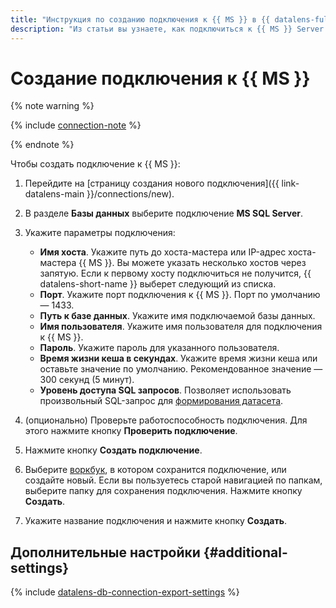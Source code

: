 ```yaml
---
title: "Инструкция по созданию подключения к {{ MS }} в {{ datalens-full-name }}"
description: "Из статьи вы узнаете, как подключиться к {{ MS }} Server в {{ datalens-full-name }}."
---
```


# Создание подключения к {{ MS }}


{% note warning %}

{% include [connection-note](../../../_includes/datalens/datalens-connection-note.md) %}

{% endnote %}


Чтобы создать подключение к {{ MS }}:

1. Перейдите на [страницу создания нового подключения]({{ link-datalens-main }}/connections/new).
1. В разделе **Базы данных** выберите подключение **MS SQL Server**.
1. Укажите параметры подключения:

   * **Имя хоста**. Укажите путь до хоста-мастера или IP-адрес хоста-мастера {{ MS }}. Вы можете указать несколько хостов через запятую. Если к первому хосту подключиться не получится, {{ datalens-short-name }} выберет следующий из списка.
   * **Порт**. Укажите порт подключения к {{ MS }}. Порт по умолчанию — 1433.
   * **Путь к базе данных**. Укажите имя подключаемой базы данных.
   * **Имя пользователя**. Укажите имя пользователя для подключения к {{ MS }}.
   * **Пароль**. Укажите пароль для указанного пользователя.
   * **Время жизни кеша в секундах**. Укажите время жизни кеша или оставьте значение по умолчанию. Рекомендованное значение — 300 секунд (5 минут).
   * **Уровень доступа SQL запросов**. Позволяет использовать произвольный SQL-запрос для [формирования датасета](../../dataset/settings.md#sql-request-in-datatset).

1. (опционально) Проверьте работоспособность подключения. Для этого нажмите кнопку **Проверить подключение**.
1. Нажмите кнопку **Создать подключение**.


1. Выберите [воркбук](../../workbooks-collections/index.md), в котором сохранится подключение, или создайте новый. Если вы пользуетесь старой навигацией по папкам, выберите папку для сохранения подключения. Нажмите кнопку **Создать**.


1. Укажите название подключения и нажмите кнопку **Создать**.

## Дополнительные настройки {#additional-settings}

{% include [datalens-db-connection-export-settings](../../../_includes/datalens/operations/datalens-db-connection-export-settings.md) %}
